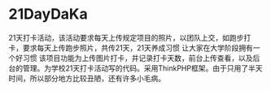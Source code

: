 # 21DayDaKa
21天打卡活动，该活动要求每天上传规定项目的照片，以团队上交，如跑步打卡，要求每天上传跑步照片，共传21天，21天养成习惯
让大家在大学阶段拥有一个好习惯
该项目功能为上传图片打卡，并记录打卡天数，前台上传查看，以及后台的管理。为学校21天打卡活动写的代码。采用ThinkPHP框架。由于只用了半天时间，所以部分地方比较丑陋，还有许多小毛病。

